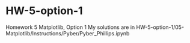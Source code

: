 # HW-5-option-1
Homework 5 Matplotlib, Option 1
My solutions are in HW-5-option-1/05-Matplotlib/Instructions/Pyber/Pyber_Phillips.ipynb
